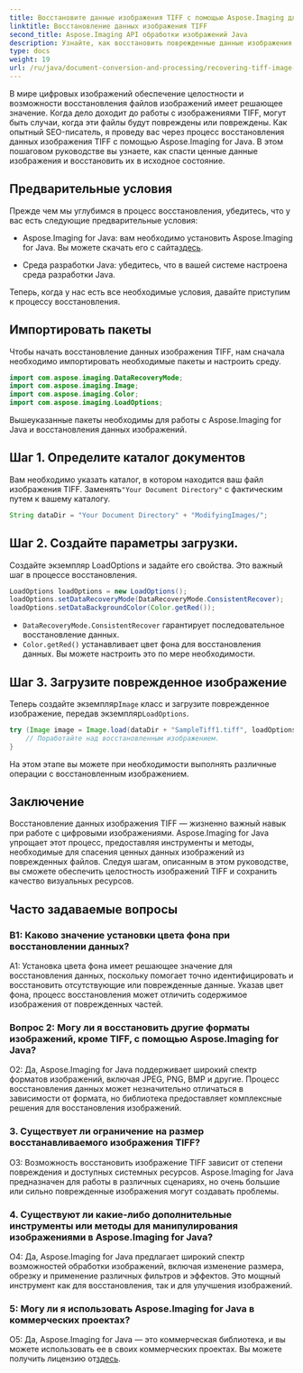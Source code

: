 ```yaml
---
title: Восстановите данные изображения TIFF с помощью Aspose.Imaging для Java
linktitle: Восстановление данных изображения TIFF
second_title: Aspose.Imaging API обработки изображений Java
description: Узнайте, как восстановить поврежденные данные изображения TIFF с помощью Aspose.Imaging для Java. Восстановите целостность изображения с помощью этого пошагового руководства.
type: docs
weight: 19
url: /ru/java/document-conversion-and-processing/recovering-tiff-image-data/
---
```

В мире цифровых изображений обеспечение целостности и возможности восстановления файлов изображений имеет решающее значение. Когда дело доходит до работы с изображениями TIFF, могут быть случаи, когда эти файлы будут повреждены или повреждены. Как опытный SEO-писатель, я проведу вас через процесс восстановления данных изображения TIFF с помощью Aspose.Imaging for Java. В этом пошаговом руководстве вы узнаете, как спасти ценные данные изображения и восстановить их в исходное состояние.

## Предварительные условия

Прежде чем мы углубимся в процесс восстановления, убедитесь, что у вас есть следующие предварительные условия:

-  Aspose.Imaging for Java: вам необходимо установить Aspose.Imaging for Java. Вы можете скачать его с сайта[здесь](https://releases.aspose.com/imaging/java/).

- Среда разработки Java: убедитесь, что в вашей системе настроена среда разработки Java.

Теперь, когда у нас есть все необходимые условия, давайте приступим к процессу восстановления.

## Импортировать пакеты

Чтобы начать восстановление данных изображения TIFF, нам сначала необходимо импортировать необходимые пакеты и настроить среду.


```java
import com.aspose.imaging.DataRecoveryMode;
import com.aspose.imaging.Image;
import com.aspose.imaging.Color;
import com.aspose.imaging.LoadOptions;
```

Вышеуказанные пакеты необходимы для работы с Aspose.Imaging for Java и восстановления данных изображений.


## Шаг 1. Определите каталог документов

 Вам необходимо указать каталог, в котором находится ваш файл изображения TIFF. Заменять`"Your Document Directory"` с фактическим путем к вашему каталогу.

```java
String dataDir = "Your Document Directory" + "ModifyingImages/";
```

## Шаг 2. Создайте параметры загрузки.

Создайте экземпляр LoadOptions и задайте его свойства. Это важный шаг в процессе восстановления.

```java
LoadOptions loadOptions = new LoadOptions();
loadOptions.setDataRecoveryMode(DataRecoveryMode.ConsistentRecover);
loadOptions.setDataBackgroundColor(Color.getRed());
```

- `DataRecoveryMode.ConsistentRecover` гарантирует последовательное восстановление данных.
- `Color.getRed()` устанавливает цвет фона для восстановления данных. Вы можете настроить это по мере необходимости.

## Шаг 3. Загрузите поврежденное изображение

 Теперь создайте экземпляр`Image` класс и загрузите поврежденное изображение, передав экземпляр`LoadOptions`.

```java
try (Image image = Image.load(dataDir + "SampleTiff1.tiff", loadOptions)) {
    // Поработайте над восстановленным изображением.
}
```

На этом этапе вы можете при необходимости выполнять различные операции с восстановленным изображением.

## Заключение

Восстановление данных изображения TIFF — жизненно важный навык при работе с цифровыми изображениями. Aspose.Imaging for Java упрощает этот процесс, предоставляя инструменты и методы, необходимые для спасения ценных данных изображений из поврежденных файлов. Следуя шагам, описанным в этом руководстве, вы сможете обеспечить целостность изображений TIFF и сохранить качество визуальных ресурсов.

## Часто задаваемые вопросы

### В1: Каково значение установки цвета фона при восстановлении данных?

A1: Установка цвета фона имеет решающее значение для восстановления данных, поскольку помогает точно идентифицировать и восстановить отсутствующие или поврежденные данные. Указав цвет фона, процесс восстановления может отличить содержимое изображения от поврежденных частей.

### Вопрос 2: Могу ли я восстановить другие форматы изображений, кроме TIFF, с помощью Aspose.Imaging for Java?

О2: Да, Aspose.Imaging for Java поддерживает широкий спектр форматов изображений, включая JPEG, PNG, BMP и другие. Процесс восстановления данных может незначительно отличаться в зависимости от формата, но библиотека предоставляет комплексные решения для восстановления изображений.

### 3. Существует ли ограничение на размер восстанавливаемого изображения TIFF?

О3: Возможность восстановить изображение TIFF зависит от степени повреждения и доступных системных ресурсов. Aspose.Imaging for Java предназначен для работы в различных сценариях, но очень большие или сильно поврежденные изображения могут создавать проблемы.

### 4. Существуют ли какие-либо дополнительные инструменты или методы для манипулирования изображениями в Aspose.Imaging for Java?

О4: Да, Aspose.Imaging for Java предлагает широкий спектр возможностей обработки изображений, включая изменение размера, обрезку и применение различных фильтров и эффектов. Это мощный инструмент как для восстановления, так и для улучшения изображений.

### 5: Могу ли я использовать Aspose.Imaging for Java в коммерческих проектах?

О5: Да, Aspose.Imaging for Java — это коммерческая библиотека, и вы можете использовать ее в своих коммерческих проектах. Вы можете получить лицензию от[здесь](https://purchase.aspose.com/buy).